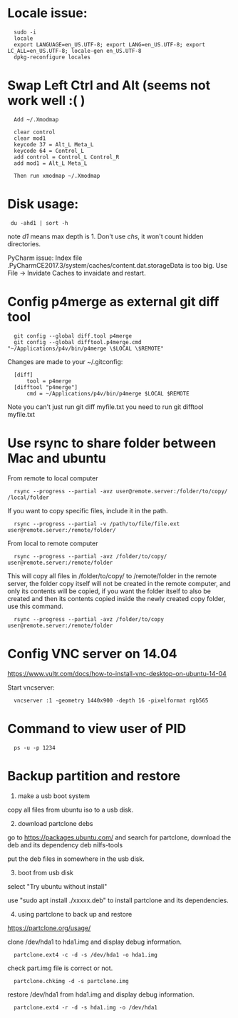 # Locale issue:

      sudo -i
      locale
      export LANGUAGE=en_US.UTF-8; export LANG=en_US.UTF-8; export LC_ALL=en_US.UTF-8; locale-gen en_US.UTF-8
      dpkg-reconfigure locales

# Swap Left Ctrl and Alt (seems not work well :( )

      Add ~/.Xmodmap
      
      clear control
      clear mod1
      keycode 37 = Alt_L Meta_L
      keycode 64 = Control_L
      add control = Control_L Control_R
      add mod1 = Alt_L Meta_L
      
      Then run xmodmap ~/.Xmodmap

# Disk usage:

     du -ahd1 | sort -h
note *d1* means max depth is 1. Don't use *chs*, it won't count hidden directories.
 
      
PyCharm issue:  Index file .PyCharmCE2017.3/system/caches/content.dat.storageData is too big.
Use File -> Invidate Caches to invaidate and restart.


# Config p4merge as external git diff tool

      git config --global diff.tool p4merge
      git config --global difftool.p4merge.cmd "~/Applications/p4v/bin/p4merge \$LOCAL \$REMOTE"

Changes are made to your ~/.gitconfig:

      [diff]
          tool = p4merge
      [difftool "p4merge"]
          cmd = ~/Applications/p4v/bin/p4merge $LOCAL $REMOTE
          
Note you can't just run git diff myfile.txt you need to run git difftool myfile.txt

# Use rsync to share folder between Mac and ubuntu
From remote to local computer

      rsync --progress --partial -avz user@remote.server:/folder/to/copy/ /local/folder
      
If you want to copy specific files, include it in the path.

      rsync --progress --partial -v /path/to/file/file.ext user@remote.server:/remote/folder/

From local to remote computer

      rsync --progress --partial -avz /folder/to/copy/ user@remote.server:/remote/folder

This will copy all files in /folder/to/copy/ to /remote/folder in the remote server, the folder copy itself will not be created in the remote computer, and only its contents will be copied, if you want the folder itself to also be created and then its contents copied inside the newly created copy folder, use this command.

      rsync --progress --partial -avz /folder/to/copy user@remote.server:/remote/folder
      
# Config VNC server on 14.04
https://www.vultr.com/docs/how-to-install-vnc-desktop-on-ubuntu-14-04

Start vncserver:

      vncserver :1 -geometry 1440x900 -depth 16 -pixelformat rgb565

# Command to view user of PID

      ps -u -p 1234
      
# Backup partition and restore
1) make a usb boot system

copy all files from ubuntu iso to a usb disk.

2) download partclone debs

go to https://packages.ubuntu.com/ and search for partclone, download the deb and its dependency deb nilfs-tools

put the deb files in somewhere in the usb disk.

3) boot from usb disk

select "Try ubuntu without install"

use "sudo apt install ./xxxxx.deb" to install partclone and its dependencies.

4) using partclone to back up and restore

https://partclone.org/usage/

clone /dev/hda1 to hda1.img and display debug information.
   
      partclone.ext4 -c -d -s /dev/hda1 -o hda1.img

check part.img file is correct or not.
   
      partclone.chkimg -d -s partclone.img

restore /dev/hda1 from hda1.img and display debug information.
   
      partclone.ext4 -r -d -s hda1.img -o /dev/hda1



